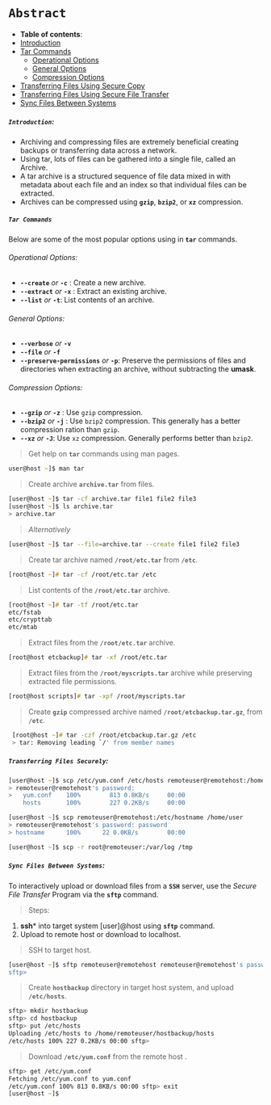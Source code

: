 # **`Abstract`**



-  **Table of contents**:
  - [Introduction](#introduction)
  - [Tar Commands](#tar-commands)
  	- [Operational Options](#operational-options)
  	- [General Options](#general-options)
  	- [Compression Options](#compression-options)
  - [Transferring Files Using Secure Copy](#transferring-files-using-secure-copy)
  - [Transferring Files Using Secure File Transfer](#transferring-files-using-secure-file-transfer)
  - [Sync Files Between Systems](#sync-files-between-systems)


##### **`Introduction`**:

- Archiving and compressing files are extremely beneficial creating backups or transferring data across a network.
-  Using tar, lots of files can be gathered into a single file, called an Archive. 
- A tar archive is a structured sequence of file data mixed in with metadata about each file and an index so that individual files can be extracted. 
- Archives can be compressed using **`gzip`**, **`bzip2`**, or **`xz`** compression.

##### **`Tar Commands`**
Below are some of the most popular options using in **`tar`** commands.

###### Operational Options:
- **`--create`** *or* **`-c`** : Create a new archive.
- **`--extract`** *or* **`-x`** : Extract an existing archive.
- **`--list`** *or* **`-t`**: List contents of an archive.

###### General Options:
- **`--verbose`** *or* **`-v`** 
- **`--file`** *or* **`-f`** 
- **`--preserve-permissions`** *or* **`-p`**: Preserve the permissions of files and directories when extracting an archive, without subtracting the **umask**.

###### Compression Options:
- **`--gzip`** *or* **`-z`** : Use `gzip` compression.
- **`--bzip2`** *or* **`-j`** : Use `bzip2` compression. This generally has a better compression ration than `gzip`.
- **`--xz`** *or* **`-J`**: Use `xz` compression. Generally performs better than `bzip2`.

> Get help on **`tar`** commands using man pages.

```zsh
user@host ~]$ man tar 
```
> Create archive **`archive.tar`** from files.

```zsh
[user@host ~]$ tar -cf archive.tar file1 file2 file3 
[user@host ~]$ ls archive.tar
> archive.tar
```
> *Alternatively*

```zsh
[user@host ~]$ tar --file=archive.tar --create file1 file2 file3
```
> Create tar archive named **`/root/etc.tar`** from **`/etc`**.

```zsh
[root@host ~]# tar -cf /root/etc.tar /etc 
```
> List contents of the **`/root/etc.tar`** archive.

```zsh
[root@host ~]# tar -tf /root/etc.tar 
etc/fstab
etc/crypttab
etc/mtab
```

> Extract files from the **`/root/etc.tar`** archive.

```zsh
[root@host etcbackup]# tar -xf /root/etc.tar
```
> Extract files from the **`/root/myscripts.tar`** archive while preserving extracted file permissions.

```zsh
[root@host scripts]# tar -xpf /root/myscripts.tar
```
> Create **`gzip`** compressed archive named **`/root/etcbackup.tar.gz`**, from **`/etc`**.

```zsh
 [root@host ~]# tar -czf /root/etcbackup.tar.gz /etc 
 > tar: Removing leading `/' from member names
```
##### **`Transferring Files Securely`**:
```zsh
[user@host ~]$ scp /etc/yum.conf /etc/hosts remoteuser@remotehost:/home/remoteuser 
> remoteuser@remotehost's password: 
>   yum.conf 	100% 		813 0.8KB/s 	00:00
	hosts 		100% 		227 0.2KB/s 	00:00
```

```zsh
[user@host ~]$ scp remoteuser@remotehost:/etc/hostname /home/user 
> remoteuser@remotehost's password: password
> hostname 		100% 	  22 0.0KB/s 		00:00
```

```zsh
[user@host ~]$ scp -r root@remoteuser:/var/log /tmp
```
##### **`Sync Files Between Systems`**:
To interactively upload or download files from a **`SSH`** server, use the *Secure File Transfer* Program via the **`sftp`** command.
> Steps:
1. **ssh*** into target system [user]@host using **`sftp`** command.
2. Upload to remote host or download to localhost.

> SSH to target host.
```zsh
[user@host ~]$ sftp remoteuser@remotehost remoteuser@remotehost's password: password Connected to remotehost.
sftp>
```
> Create **`hostbackup`** directory in target host system, and upload **`/etc/hosts`**.
```zsh
sftp> mkdir hostbackup
sftp> cd hostbackup
sftp> put /etc/hosts
Uploading /etc/hosts to /home/remoteuser/hostbackup/hosts
/etc/hosts 100% 227 0.2KB/s 00:00 sftp>
```
> Download **`/etc/yum.conf`** from the remote host .

```zsh
sftp> get /etc/yum.conf
Fetching /etc/yum.conf to yum.conf
/etc/yum.conf 100% 813 0.8KB/s 00:00 sftp> exit
[user@host ~]$
```







